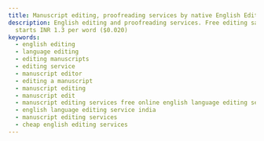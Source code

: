 ```yaml
---
title: Manuscript editing, proofreading services by native English Editors
description: English editing and proofreading services. Free editing sample,
  starts INR 1.3 per word ($0.020)
keywords:
  - english editing
  - language editing
  - editing manuscripts
  - editing service
  - manuscript editor
  - editing a manuscript
  - manuscript editing
  - manuscript edit
  - manuscript editing services free online english language editing service
  - english language editing service india
  - manuscript editing services
  - cheap english editing services
---
```

